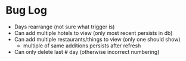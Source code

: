 Bug Log
===========
* Days rearrange (not sure what trigger is)
* Can add multiple hotels to view (only most recent persists in db)
* Can add multiple restaurants/things to view (only one should show)
  * multiple of same additions persists after refresh
* Can only delete last # day (otherwise incorrect numbering)